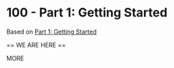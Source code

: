 # 100 - Part 1: Getting Started

Based on [Part 1: Getting Started](https://help.splunk.com/en/splunk-cloud-platform/get-started/search-tutorial/9.3.2411/part-1-getting-started/what-you-need-for-this-tutorial#id_9d6b4508_4fca_426a_a15b_9aca81d813d1__What_you_need_for_this_tutorial)



== WE ARE HERE ==


MORE
